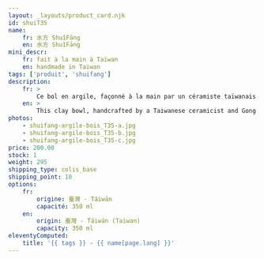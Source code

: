 ```yaml
---
layout: _layouts/product_card.njk
id: shuiT35
name:
    fr: 水方 ShuǐFāng  
    en: 水方 ShuǐFāng 
mini_descr:
    fr: fait à la main à Taïwan
    en: handmade in Taiwan
tags: ['produit', 'shuifang']
description: 
    fr: >
        Ce bol en argile, façonné à la main par un céramiste taïwanais pratiquant de 工夫茶 - GōngFūChá, incarne l’harmonie entre tradition et savoir-faire. Les textures sculptées et les reflets dorés, issus de la cuisson au bois,<!--more--> lui confèrent une profondeur visuelle unique. Une pièce authentique, idéale pour sublimer vos moments de thé.
    en: >
        This clay bowl, handcrafted by a Taiwanese ceramicist and Gong Fu Cha (工夫茶 - GōngFūChá) practitioner, embodies the harmony between tradition and craftsmanship. The sculpted textures and golden hues, born from wood firing,<!--more--> give it a unique visual depth. An authentic piece, perfect to elevate your tea moments.
photos:
    - shuifang-argile-bois_T35-a.jpg
    - shuifang-argile-bois_T35-b.jpg
    - shuifang-argile-bois_T35-c.jpg
price: 200.00
stock: 1
weight: 295
shipping_type: colis_base
shipping_point: 10
options:
    fr:
        origine: 臺灣 - Táiwān
        capacité: 350 ml
    en:
        origin: 臺灣 - Táiwān (Taiwan)
        capacity: 350 ml
eleventyComputed:
    title: '{{ tags }} - {{ name[page.lang] }}'
---
```

